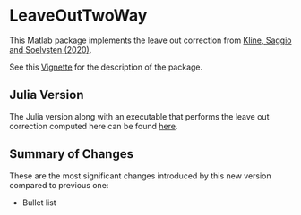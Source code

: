 # LeaveOutTwoWay

This Matlab package implements the leave out correction from 
[Kline, Saggio and Soelvsten (2020)](https://eml.berkeley.edu/~pkline/papers/KSS2020.pdf). 
 
See this [Vignette](doc/VIGNETTE.pdf) for the description of the package.

## Julia Version

The Julia version along with an executable that performs the leave out correction computed here can be 
found [here](https://github.com/HighDimensionalEconLab/VarianceComponentsHDFE.jl). 

## Summary of Changes

These are the most significant changes introduced by this new version compared to previous one:
* Bullet list



